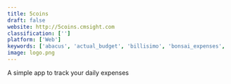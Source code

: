 ```yaml
---
title: 5coins
draft: false 
website: http://5coins.cmsight.com
classification: ['']
platform: ['Web']
keywords: ['abacus', 'actual_budget', 'billisimo', 'bonsai_expenses', 'bookipi', 'dinngo', 'evenfy', 'expensebot', 'financial_toolbelt', 'fly_cash', 'fyle_lite', 'kittysplit', 'monetal', 'pegg', 'receiptlens', 'salaryorequity', 'spend_stack', 'spendee', 'splittable', 'splitwise', 'sutiwem-s', 'tripco.st', 'venture_cost']
image: logo.png
---
```

A simple app to track your daily expenses